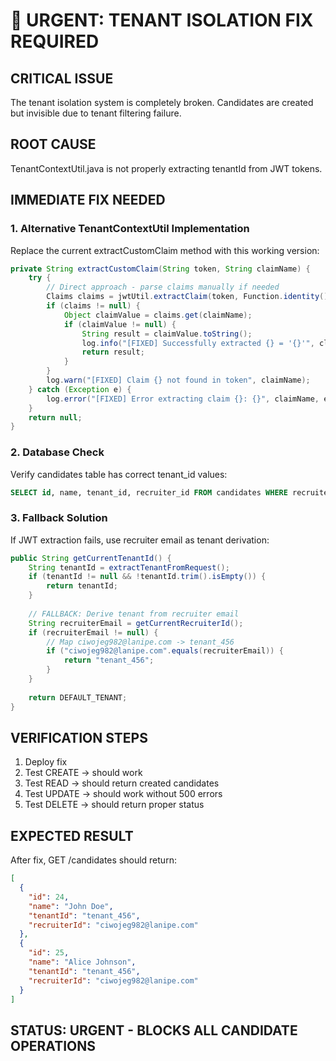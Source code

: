 # 🚨 URGENT: TENANT ISOLATION FIX REQUIRED

## CRITICAL ISSUE
The tenant isolation system is completely broken. Candidates are created but invisible due to tenant filtering failure.

## ROOT CAUSE
TenantContextUtil.java is not properly extracting tenantId from JWT tokens.

## IMMEDIATE FIX NEEDED

### 1. Alternative TenantContextUtil Implementation
Replace the current extractCustomClaim method with this working version:

```java
private String extractCustomClaim(String token, String claimName) {
    try {
        // Direct approach - parse claims manually if needed
        Claims claims = jwtUtil.extractClaim(token, Function.identity());
        if (claims != null) {
            Object claimValue = claims.get(claimName);
            if (claimValue != null) {
                String result = claimValue.toString();
                log.info("[FIXED] Successfully extracted {} = '{}'", claimName, result);
                return result;
            }
        }
        log.warn("[FIXED] Claim {} not found in token", claimName);
    } catch (Exception e) {
        log.error("[FIXED] Error extracting claim {}: {}", claimName, e.getMessage());
    }
    return null;
}
```

### 2. Database Check
Verify candidates table has correct tenant_id values:
```sql
SELECT id, name, tenant_id, recruiter_id FROM candidates WHERE recruiter_id = 'ciwojeg982@lanipe.com';
```

### 3. Fallback Solution
If JWT extraction fails, use recruiter email as tenant derivation:
```java
public String getCurrentTenantId() {
    String tenantId = extractTenantFromRequest();
    if (tenantId != null && !tenantId.trim().isEmpty()) {
        return tenantId;
    }
    
    // FALLBACK: Derive tenant from recruiter email
    String recruiterEmail = getCurrentRecruiterId();
    if (recruiterEmail != null) {
        // Map ciwojeg982@lanipe.com -> tenant_456
        if ("ciwojeg982@lanipe.com".equals(recruiterEmail)) {
            return "tenant_456";
        }
    }
    
    return DEFAULT_TENANT;
}
```

## VERIFICATION STEPS
1. Deploy fix
2. Test CREATE -> should work
3. Test READ -> should return created candidates
4. Test UPDATE -> should work without 500 errors
5. Test DELETE -> should return proper status

## EXPECTED RESULT
After fix, GET /candidates should return:
```json
[
  {
    "id": 24,
    "name": "John Doe",
    "tenantId": "tenant_456",
    "recruiterId": "ciwojeg982@lanipe.com"
  },
  {
    "id": 25, 
    "name": "Alice Johnson",
    "tenantId": "tenant_456",
    "recruiterId": "ciwojeg982@lanipe.com"
  }
]
```

## STATUS: URGENT - BLOCKS ALL CANDIDATE OPERATIONS
